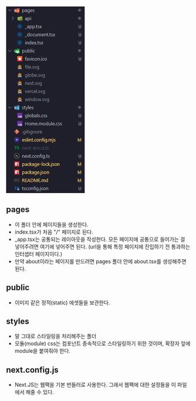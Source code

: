 ![image.png](../../img/structure.png)

## pages

- 이 폴더 안에 페이지들을 생성한다.
- index.tsx가 처음 "/" 페이지로 된다.
- _app.tsx는 공통되는 레이아웃을 작성한다. 모든 페이지에 공통으로 들어가는 걸 넣어주려면 여기에 넣어주면 된다. (url을 통해 특정 페이지에 진입하기 전 통과하는 인터셉터 페이지이다.)
- 만약 about이라는 페이지를 만드려면 pages 폴더 안에 about.tsx를 생성해주면 된다.

## public

- 이미지 같은 정적(static) 에셋들을 보관한다.

## styles

- 말 그대로 스타일링을 처리해주는 폴더
- 모듈(module) css는 컴포넌트 종속적으로 스타일링하기 위한 것이며, 확장자 앞에 module을 붙여줘야 한다.

## next.config.js

- Next.JS는 웹팩을 기본 번들러로 사용한다. 그래서 웹팩에 대한 설정들을 이 파일에서 해줄 수 있다.